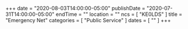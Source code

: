 +++
date = "2020-08-03T14:00:00-05:00"
publishDate = "2020-07-31T14:00:00-05:00"
endTime = ""
location = ""
ncs = [ "KE0LDS" ]
title = "Emergency Net"
categories = [ "Public Service" ]
dates = [ "" ]
+++
